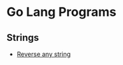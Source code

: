 # Go Lang Programs


## Strings

- [Reverse any string](https://replit.com/@1124ritesh/reverseastring)
